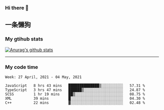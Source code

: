 ### Hi there 👋

## 一条懒狗
<!--
**kiss-me-quickly/kiss-me-quickly** is a ✨ _special_ ✨ repository because its `README.md` (this file) appears on your GitHub profile.

Here are some ideas to get you started:

- 🔭 I’m currently working on ...
- 🌱 I’m currently learning ...
- 👯 I’m looking to collaborate on ...
- 🤔 I’m looking for help with ...
- 💬 Ask me about ...
- 📫 How to reach me: ...
- 😄 Pronouns: ...
- ⚡ Fun fact: ...
-->


### My gtihub stats

[![Anurag's github stats](https://github-readme-stats.vercel.app/api?username=kiss-me-quickly)](https://github.com/anuraghazra/github-readme-stats)

***

### My code time

<!--START_SECTION:waka-->
```text
Week: 27 April, 2021 - 04 May, 2021

JavaScript   8 hrs 43 mins   ██████████████▒░░░░░░░░░░   57.31 % 
TypeScript   3 hrs 47 mins   ██████▒░░░░░░░░░░░░░░░░░░   24.87 % 
SCSS         1 hr 19 mins    ██▒░░░░░░░░░░░░░░░░░░░░░░   08.75 % 
XML          39 mins         █░░░░░░░░░░░░░░░░░░░░░░░░   04.30 % 
C++          22 mins         ▓░░░░░░░░░░░░░░░░░░░░░░░░   02.48 % 
```
<!--END_SECTION:waka-->
